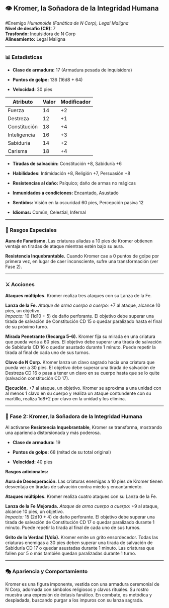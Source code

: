 ## **👁️ Kromer, la Soñadora de la Integridad Humana**
#Enemigo
*Humanoide (Fanática de N Corp), Legal Maligna*  
 **Nivel de desafío (CR):** 7  
 **Trasfondo:** Inquisidora de N Corp  
 **Alineamiento:** Legal Maligna

---

### **📊 Estadísticas**

* **Clase de armadura:** 17 (Armadura pesada de inquisidora)

* **Puntos de golpe:** 136 (16d8 \+ 64\)

* **Velocidad:** 30 pies

| Atributo | Valor | Modificador |
| ----- | ----- | ----- |
| Fuerza | 14 | \+2 |
| Destreza | 12 | \+1 |
| Constitución | 18 | \+4 |
| Inteligencia | 16 | \+3 |
| Sabiduría | 14 | \+2 |
| Carisma | 18 | \+4 |

*   
  **Tiradas de salvación:** Constitución \+8, Sabiduría \+6

* **Habilidades:** Intimidación \+8, Religión \+7, Persuasión \+8

* **Resistencias al daño:** Psíquico; daño de armas no mágicas

* **Inmunidades a condiciones:** Encantado, Asustado

* **Sentidos:** Visión en la oscuridad 60 pies, Percepción pasiva 12

* **Idiomas:** Común, Celestial, Infernal

---

### **🧠 Rasgos Especiales**

**Aura de Fanatismo.** Las criaturas aliadas a 10 pies de Kromer obtienen ventaja en tiradas de ataque mientras estén bajo su aura.

**Resistencia Inquebrantable.** Cuando Kromer cae a 0 puntos de golpe por primera vez, en lugar de caer inconsciente, sufre una transformación (ver Fase 2).

---

### **⚔️ Acciones**

**Ataques múltiples.** Kromer realiza tres ataques con su Lanza de la Fe.

**Lanza de la Fe.** *Ataque de arma cuerpo a cuerpo:* \+7 al ataque, alcance 10 pies, un objetivo.  
 *Impacto:* 10 (1d10 \+ 5\) de daño perforante. El objetivo debe superar una tirada de salvación de Constitución CD 15 o quedar paralizado hasta el final de su próximo turno.

**Mirada Penetrante (Recarga 5–6).** Kromer fija su mirada en una criatura que pueda verla a 60 pies. El objetivo debe superar una tirada de salvación de Sabiduría CD 16 o quedar asustado durante 1 minuto. Puede repetir la tirada al final de cada uno de sus turnos.

**Clavo de N Corp.** Kromer lanza un clavo sagrado hacia una criatura que pueda ver a 30 pies. El objetivo debe superar una tirada de salvación de Destreza CD 16 o pasa a tener un clavo en su cuerpo hasta que se lo quite (salvación constitución CD 17).

**Ejecución.** \+7 al ataque, un objetivo. Kromer se aproxima a una unidad con al menos 1 clavo en su cuerpo y realiza un ataque contundente con su martillo, realiza 1d8+2 por clavo en la unidad y los elimina.

---

### **🔄 Fase 2: Kromer, la Soñadora de la Integridad Humana**

Al activarse **Resistencia Inquebrantable**, Kromer se transforma, mostrando una apariencia distorsionada y más poderosa.

* **Clase de armadura:** 19

* **Puntos de golpe:** 68 (mitad de su total original)

* **Velocidad:** 40 pies

**Rasgos adicionales:**

**Aura de Desesperación.** Las criaturas enemigas a 10 pies de Kromer tienen desventaja en tiradas de salvación contra miedo y encantamiento.

**Ataques múltiples.** Kromer realiza cuatro ataques con su Lanza de la Fe.

**Lanza de la Fe Mejorada.** *Ataque de arma cuerpo a cuerpo:* \+9 al ataque, alcance 10 pies, un objetivo.  
 *Impacto:* 15 (2d10 \+ 4\) de daño perforante. El objetivo debe superar una tirada de salvación de Constitución CD 17 o quedar paralizado durante 1 minuto. Puede repetir la tirada al final de cada uno de sus turnos.

**Grito de la Verdad (1/día).** Kromer emite un grito ensordecedor. Todas las criaturas enemigas a 30 pies deben superar una tirada de salvación de Sabiduría CD 17 o quedar asustadas durante 1 minuto. Las criaturas que fallen por 5 o más también quedan paralizadas durante 1 turno.

---

### **🎭 Apariencia y Comportamiento**

Kromer es una figura imponente, vestida con una armadura ceremonial de N Corp, adornada con símbolos religiosos y clavos rituales. Su rostro muestra una expresión de éxtasis fanático. En combate, es metódica y despiadada, buscando purgar a los impuros con su lanza sagrada.

